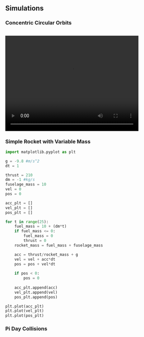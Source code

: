 ## Simulations

### Concentric Circular Orbits
```python
```
<video src="/videos/ps_0_1.mp4" width="420" height="300" controls preload></video>


### Simple Rocket with Variable Mass
```python
import matplotlib.pyplot as plt

g = -9.8 #m/s^2
dt = 1

thrust = 210
dm = -1 #kg/s
fuselage_mass = 10
vel = 0
pos = 0

acc_plt = []
vel_plt = []
pos_plt = []

for t in range(25):
    fuel_mass = 10 + (dm*t)
    if fuel_mass <= 0:
        fuel_mass = 0
        thrust = 0
    rocket_mass = fuel_mass + fuselage_mass

    acc = thrust/rocket_mass + g
    vel = vel + acc*dt
    pos = pos + vel*dt
    
    if pos < 0:
        pos = 0
    
    acc_plt.append(acc)
    vel_plt.append(vel)
    pos_plt.append(pos)

plt.plot(acc_plt)
plt.plot(vel_plt)
plt.plot(pos_plt)
```

### Pi Day Collisions

